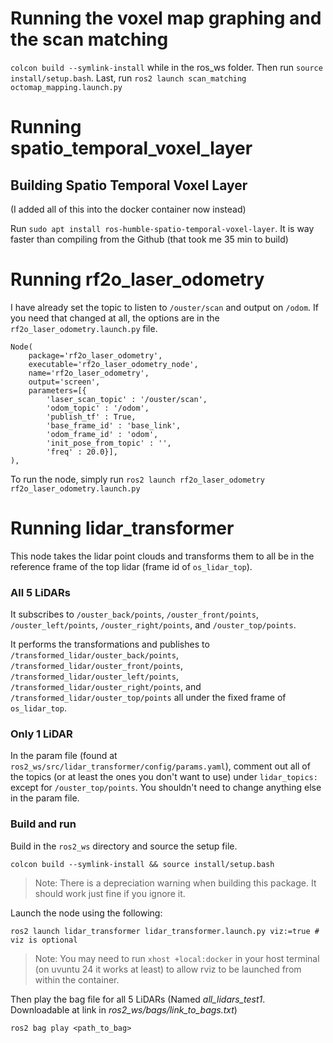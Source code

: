 # Running the voxel map graphing and the scan matching

`colcon build --symlink-install` while in the ros_ws folder. Then run `source install/setup.bash`. Last, run `ros2 launch scan_matching octomap_mapping.launch.py`




# Running spatio_temporal_voxel_layer

## Building Spatio Temporal Voxel Layer

(I added all of this into the docker container now instead)

Run `sudo apt install ros-humble-spatio-temporal-voxel-layer`. It is way faster than compiling from the Github (that took me 35 min to build)

<!-- This takes forever, without adding the following export, it would spike my memory past taking 32GB of RAM and crash the build process.
You can try it without the flag and see if it works for you though! If it doesn't, add the tag. This is only necessary for the openvdb_vendor package. (This took 36min on my computer)

```
export MAKEFLAGS=-j1
colcon build --mixin release --symlink-install --parallel-workers 1 --packages-select openvdb_vendor
```

Afterwards, you will want to colcon build all the other packages. Since openvdb_vendor is already compiled, you will be good to just unset the MAKEFLAG and run the following

```
unset MAKEFLAGS
colcon build
``` -->


# Running rf2o_laser_odometry

I have already set the topic to listen to `/ouster/scan` and output on `/odom`. If you need that changed at all, the options are in the `rf2o_laser_odometry.launch.py` file.

```
Node(
    package='rf2o_laser_odometry',
    executable='rf2o_laser_odometry_node',
    name='rf2o_laser_odometry',
    output='screen',
    parameters=[{
        'laser_scan_topic' : '/ouster/scan',
        'odom_topic' : '/odom',
        'publish_tf' : True,
        'base_frame_id' : 'base_link',
        'odom_frame_id' : 'odom',
        'init_pose_from_topic' : '',
        'freq' : 20.0}],
),
```

To run the node, simply run `ros2 launch rf2o_laser_odometry rf2o_laser_odometry.launch.py`


# Running lidar_transformer

This node takes the lidar point clouds and transforms them to all be in the reference frame of the top lidar (frame id of `os_lidar_top`).

### All 5 LiDARs
It subscribes to `/ouster_back/points`, `/ouster_front/points`, `/ouster_left/points`, `/ouster_right/points`, and `/ouster_top/points`.

It performs the transformations and publishes to `/transformed_lidar/ouster_back/points`, `/transformed_lidar/ouster_front/points`, `/transformed_lidar/ouster_left/points`, `/transformed_lidar/ouster_right/points`, and
`/transformed_lidar/ouster_top/points` all under the fixed frame of `os_lidar_top`.

### Only 1 LiDAR

In the param file (found at `ros2_ws/src/lidar_transformer/config/params.yaml`), comment out all of the topics (or at least the ones you don't want to use) under `lidar_topics: ` except for `/ouster_top/points`. You shouldn't need to change anything else in the param file. 

### Build and run

Build in the `ros2_ws` directory and source the setup file.

```
colcon build --symlink-install && source install/setup.bash
```

> Note: There is a depreciation warning when building this package. It should work just fine if you ignore it.

Launch the node using the following:

```
ros2 launch lidar_transformer lidar_transformer.launch.py viz:=true # viz is optional 
```
> Note: You may need to run `xhost +local:docker` in your host terminal (on uvuntu 24 it works at least) to allow rviz to be launched from within the container.

Then play the bag file for all 5 LiDARs (Named *all_lidars_test1*. Downloadable at link in *ros2_ws/bags/link_to_bags.txt*)

```
ros2 bag play <path_to_bag>
```